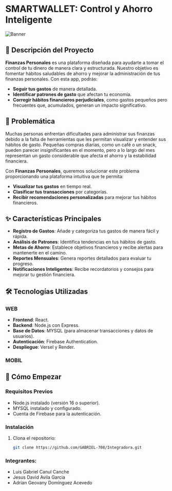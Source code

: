 
# SMARTWALLET: Control y Ahorro Inteligente

![Banner](http://imgur.com/a/ulOV7Bq) <!-- Puedes agregar un banner o imagen relacionada con tu proyecto -->

## 📌 Descripción del Proyecto

**Finanzas Personales** es una plataforma diseñada para ayudarte a tomar el control de tu dinero de manera clara y estructurada. Nuestro objetivo es fomentar hábitos saludables de ahorro y mejorar la administración de tus finanzas personales. Con esta app, podrás:

- **Seguir tus gastos** de manera detallada.
- **Identificar patrones de gasto** que afectan tu economía.
- **Corregir hábitos financieros perjudiciales**, como gastos pequeños pero frecuentes que, acumulados, generan un impacto significativo.

## 🎯 Problemática

Muchas personas enfrentan dificultades para administrar sus finanzas debido a la falta de herramientas que les permitan visualizar y entender sus hábitos de gasto. Pequeñas compras diarias, como un café o un snack, pueden parecer insignificantes en el momento, pero a lo largo del mes representan un gasto considerable que afecta el ahorro y la estabilidad financiera.

Con **Finanzas Personales**, queremos solucionar este problema proporcionando una plataforma intuitiva que te permita:

- **Visualizar tus gastos** en tiempo real.
- **Clasificar tus transacciones** por categorías.
- **Recibir recomendaciones personalizadas** para mejorar tus hábitos financieros.

## ✨ Características Principales

- **Registro de Gastos**: Añade y categoriza tus gastos de manera fácil y rápida.
- **Análisis de Patrones**: Identifica tendencias en tus hábitos de gasto.
- **Metas de Ahorro**: Establece objetivos financieros y recibe alertas para mantenerte en el camino.
- **Reportes Mensuales**: Genera reportes detallados para evaluar tu progreso.
- **Notificaciones Inteligentes**: Recibe recordatorios y consejos para mejorar tu gestión financiera.

## 🛠️ Tecnologías Utilizadas
### WEB
- **Frontend**: React.
- **Backend**: Node.js con Express.
- **Base de Datos**: MYSQL (para almacenar transacciones y datos de usuarios).
- **Autenticación**: Firebase Authentication.
- **Despliegue**: Versel y Render.
### MOBIL

## 🚀 Cómo Empezar

### Requisitos Previos

- Node.js instalado (versión 16 o superior).
- MYSQL instalado y configurado.
- Cuenta de Firebase para la autenticación.

### Instalación

1. Clona el repositorio:
   ```bash
   git clone https://github.com/GABRIEL-708/Integradora.git
### Integrantes:
- Luis Gabriel Canul Canche 
- Jesus David Avila Garcia
- Adrian Geovany Domínguez Acevedo